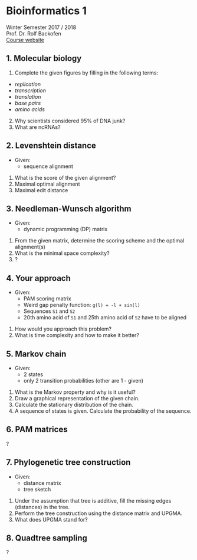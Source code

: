 # Bioinformatics 1
Winter Semester 2017 / 2018  
Prof. Dr. Rolf Backofen  
[Course website](http://www.bioinf.uni-freiburg.de/Lehre/Courses/2017_WS/V_Bioinformatik_1/)

## 1.  Molecular biology
1. Complete the given figures by filling in the following terms:
  - _replication_
  - _transcription_
  - _translation_
  - _base pairs_
  - _amino acids_

2. Why scientists considered 95% of DNA junk?
3. What are ncRNAs?

## 2. Levenshtein distance
- Given:
  - sequence alignment
1. What is the score of the given alignment?
2. Maximal optimal alignment
3. Maximal edit distance

## 3. Needleman-Wunsch algorithm
- Given:
  - dynamic programming (DP) matrix
1. From the given matrix, determine the scoring scheme and the optimal alignment(s)
2. What is the minimal space complexity?
3. ?

## 4. Your approach
- Given:
  - PAM scoring matrix
  - Weird gap penalty function: `g(l) = -l + sin(l)`
  - Sequences `S1` and `S2`
  - 20th amino acid of `S1` and 25th amino acid of `S2` have to be aligned
1. How would you approach this problem?
2. What is time complexity and how to make it better?

## 5. Markov chain
- Given:
  - 2 states
  - only 2 transition probabilities (other are 1 - given)
1. What is the Markov property and why is it useful?
2. Draw a graphical representation of the given chain.
3. Calculate the stationary distribution of the chain.
4. A sequence of states is given. Calculate the probability of the sequence.

## 6. PAM matrices
?

## 7. Phylogenetic tree construction
- Given:
  - distance matrix
  - tree sketch
1. Under the assumption that tree is additive, fill the missing edges (distances) in the tree.
2. Perform the tree construction using the distance matrix and UPGMA.
3. What does UPGMA stand for?

## 8. Quadtree sampling
?
